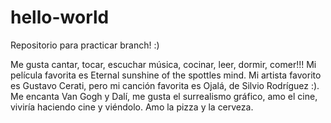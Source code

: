 # hello-world
Repositorio para practicar branch! :)

Me gusta cantar, tocar, escuchar música, cocinar, leer, dormir, comer!!!
Mi película favorita es Eternal sunshine of the spottles mind.
Mi artista favorito es Gustavo Cerati, pero mi canción favorita es Ojalá, de Silvio Rodríguez :).
Me encanta Van Gogh y Dalí, me gusta el surrealismo gráfico, amo el cine, viviría haciendo cine y viéndolo.
Amo la pizza y la cerveza.

